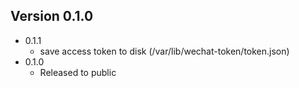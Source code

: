 Version 0.1.0
-------------

- 0.1.1
  - save access token to disk (/var/lib/wechat-token/token.json)
- 0.1.0
  - Released to public